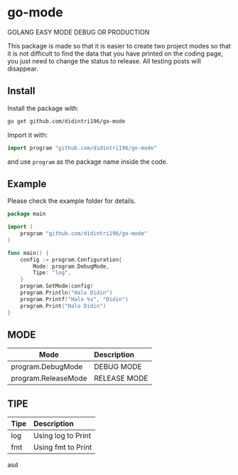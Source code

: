 # go-mode 
GOLANG EASY MODE DEBUG OR PRODUCTION

This package is made so that it is easier to create two project modes so that it is not difficult to find the data that you have printed on the coding page, you just need to change the status to release. All testing posts will disappear.

## Install

Install the package with:

```bash
go get github.com/didintri196/go-mode
```

Import it with:

```go
import program "github.com/didintri196/go-mode"
```

and use `program` as the package name inside the code.

## Example

Please check the example folder for details.

```go
package main

import (
	program "github.com/didintri196/go-mode"
)

func main() {
	config := program.Configuration{
		Mode: program.DebugMode,
		Tipe: "log",
	}
	program.SetMode(config)
	program.Println("Halo Didin")
	program.Printf("Halo %s", "Didin")
	program.Print("Halo Didin")
}

```
## MODE

| Mode          | Description            |
| ------------ | :--------------- |
| program.DebugMode     | DEBUG MODE           |
| program.ReleaseMode     | RELEASE MODE           |

## TIPE

| Tipe          | Description            |
| ------------ | :--------------- |
| log     | Using log to Print          |
| fmt     | Using fmt to Print          |

asd